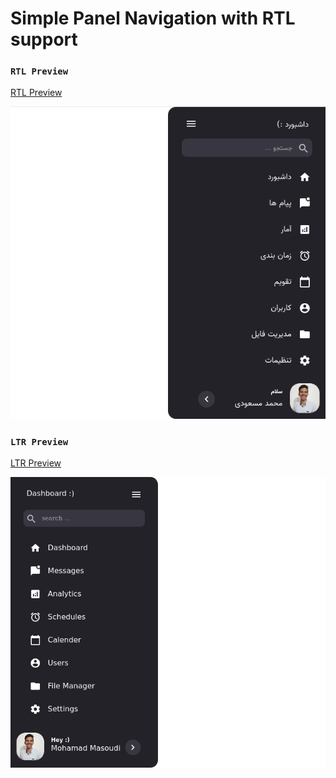 # Simple Panel Navigation with RTL support 


### `RTL Preview`

[RTL Preview](https://mmasoudih.github.io/panel-navigation-rtl-ltr/index)

![rtl verison](./rtl.png)

### `LTR Preview` 

[LTR Preview](https://mmasoudih.github.io/panel-navigation-rtl-ltr/index-ltr)

![ltr verison](./ltr.png)


